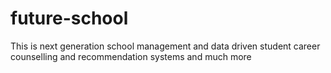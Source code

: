 # future-school
This is next generation school management and data driven student career counselling and recommendation systems and much more 
